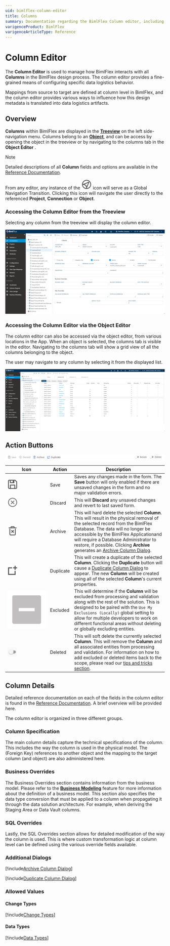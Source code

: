 ```yaml
---
uid: bimlflex-column-editor
title: Columns
summary: Documentation regarding the BimlFlex Column editor, including editor fields, action buttons, field descriptions, setting options, and overrides.
varigenceProduct: BimlFlex
varigenceArticleType: Reference
---
```

# Column Editor

The **Column Editor** is used to manage how BimlFlex interacts with all **Columns** in the BimlFlex design process. The column editor provides a fine-grained means of configuring specific data logistics behavior.

Mappings from source to target are defined at column level in BimlFlex, and the column editor provides various ways to influence how this design metadata is translated into data logistics artifacts.

## Overview

**Columns** within BimlFlex are displayed in the [**Treeview**](xref:bimlflex-editors-overview#treeview) on the left side-navigation menu. Columns belong to an [**Object**](xref:bimlflex-object-editor), and can be access by opening the object in the treeview or by navigating to the columns tab in the **Object Editor** .

> [!NOTE]
> Detailed descriptions of all **Column** fields and options are available in the [Reference Documentation](xref:bimlflex-reference-documentation-column-entity).

From any editor, any instance of the <img class="icon-inline" src="../../static/img/navigate.svg"/> icon will serve as a Global Navigation Transition. Clicking this icon will navigate the user directly to the referenced **Project**, **Connection** or **Object**.

### Accessing the Column Editor from the Treeview

Selecting any column from the treeview will display the column editor.

![BimlFlex Column Editor](../../static/img/bfx-columns-editor.png "BimlFlex Column Editor")

### Accessing the Column Editor via the Object Editor

The column editor can also be accessed via the object editor, from various locations in the App. When an object is selected, the columns tab is visible in the  editor. Navigating to the columns tab will show a grid view of all the columns belonging to the object.

The user may navigate to any column by selecting it from the displayed list.

![BimlFlex Column Editor - Grid View](../../static/img/bfx-columns-editor-listview.png "BimlFlex Column Editor - Grid View")

## Action Buttons

![Column Editor Action Buttons](../../static/img/bfx-objects-action-buttons.png "Column Editor Action Buttons")

| Icon | Action | Description |
|-|-|-|
| <div class="icon-col m-5"><img src="../../static/img/save.svg" /></div> | Save | Saves any changes made in the form. The **Save** button will only enabled if there are unsaved changes in the form and no major validation errors. |
| <div class="icon-col m-5"><img src="../../static/img/discard.svg" /></div> | Discard | This will **Discard** any unsaved changes and revert to last saved form. |
| <div class="icon-col m-5"><img src="../../static/img/archive-delete.svg" /></div> | Archive | This will hard delete the selected **Column**. This will result in the physical removal of the selected record from the BimlFlex Database. The data will no longer be accessible by the BimlFlex Applicationand will require a Database Administrator to restore, if possible. Clicking **Archive** generates an [Archive Column Dialog](#archive-column-dialog).|
| <div class="icon-col m-5"><img src="../../static/img/duplicate-objects.svg" /></div> | Duplicate | This will create a duplicate of the selected **Column**. Clicking the **Duplicate** button will cause a [Duplicate Column Dialog](#duplicate-column-dialog) to appear. The new **Column** will be created using all of the selected **Column**'s current properties. |
| <div class="icon-col m-5"><img src="../../static/img/checkbox-indeterminate.svg" /></div> | Excluded | This will determine if the **Column** will be excluded from processing and validation along with the rest of the solution. This is designed to be paired with the `Use My Exclusions (Locally)` global setting to allow for multiple developers to work on different functional areas without deleting or globally excluding entities. |
|<div class="icon-col m-5" style="width:30px; height:30px;background:#EEE;"><img style="filter: brightness(100%) contrast(95%) grayscale(100%);" src="../../static/img/bimlflex-action-switch.png" /></div>|Deleted|This will soft delete the currently selected **Column**. This will remove the **Column** and all associated entities from processing and validation. For information on how to add excluded or deleted items back to the scope, please read our [tips and tricks section](xref:bimlflex-tips-and-tricks-overview#restoring-an-excluded-or-deleted-entity).|

## Column Details

Detailed reference documentation on each of the fields in the column editor is found in the [Reference Documentation](xref:bimlflex-reference-documentation-column-entity). A brief overview will be provided here.

The column editor is organized in three different groups.

### Column Specification

The main column details capture the technical specifications of the column. This includes the way the column is used in the physical model. The (Foreign Key) references to another object and the mapping to the target column (and object) are also administered here.

### Business Overrides

The Business Overrides section contains information from the business model. Please refer to the [**Business Modeling**](xref:bimlflex-business-modeling) feature for more information about the definition of a business model. This section also specifies the data type conversion that must be applied to a column when propagating it through the data solution architecture. For example, when deriving the Staging Area or Data Vault columns.

### SQL Overrides

Lastly, the SQL Overrides section allows for detailed modification of the way the column is used. This is where custom transformation logic at column level can be defined using the various override fields available.

### Additional Dialogs

[!include[Archive Column Dialog](../dialogs/_dialog-archive-column-single.md)]

[!include[Duplicate Column Dialog](../dialogs/_dialog-duplicate-column.md)]

### Allowed Values

#### Change Types

[!include[Change Types](../../07-reference-documentation/static-data/_enum-change-type.md)]

#### Data Types

[!include[Data Types](../../07-reference-documentation/static-data/_enum-data-type.md)]
